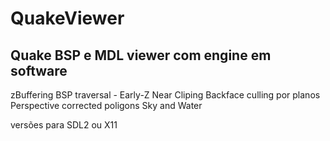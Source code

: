 # QuakeViewer
Quake BSP e MDL viewer com engine em software
--
zBuffering
BSP traversal - Early-Z
Near Cliping
Backface culling por planos
Perspective corrected poligons
Sky and Water

versões para SDL2 ou X11